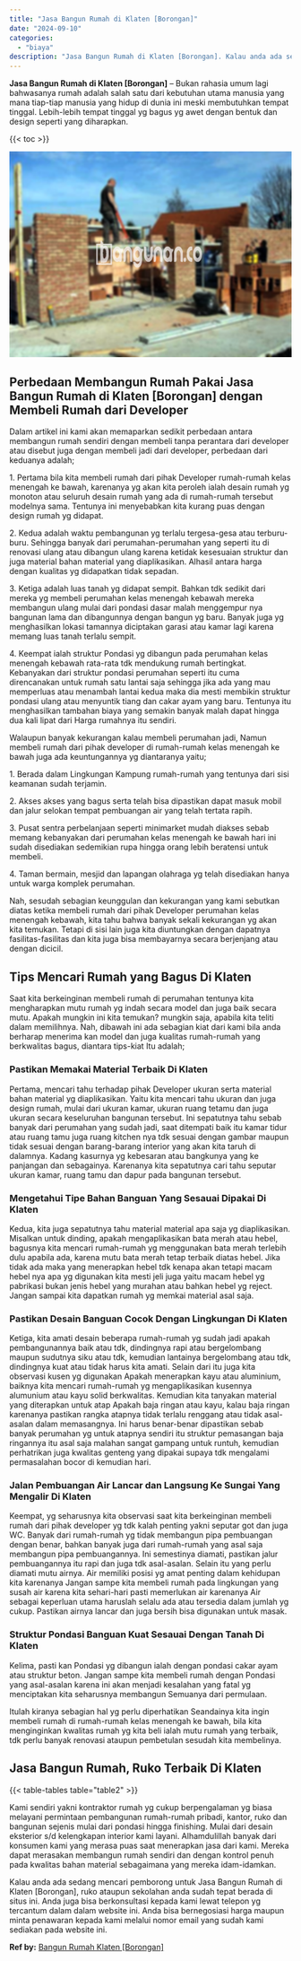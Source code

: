 ```yaml
---
title: "Jasa Bangun Rumah di Klaten [Borongan]"
date: "2024-09-10"
categories: 
  - "biaya"
description: "Jasa Bangun Rumah di Klaten [Borongan]. Kalau anda ada sedang mencari pemborong untuk Jasa Bangun Rumah di Klaten [Borongan], ruko ataupun sekolahan anda s..."
---
```


**Jasa Bangun Rumah di Klaten \[Borongan\]** – Bukan rahasia umum lagi bahwasanya rumah adalah salah satu dari kebutuhan utama manusia yang mana tiap-tiap manusia yang hidup di dunia ini meski membutuhkan tempat tinggal. Lebih-lebih tempat tinggal yg bagus yg awet dengan bentuk dan design seperti yang diharapkan.

{{< toc >}}

![Jasa Bangun Rumah di Klaten [Borongan]](/images/borong-bangunan-23.png)

## Perbedaan Membangun Rumah Pakai Jasa Bangun Rumah di Klaten \[Borongan\] dengan Membeli Rumah dari Developer

Dalam artikel ini kami akan memaparkan sedikit perbedaan antara membangun rumah sendiri dengan membeli tanpa perantara dari developer atau disebut juga dengan membeli jadi dari developer, perbedaan dari keduanya adalah;

1\. Pertama bila kita membeli rumah dari pihak Developer rumah-rumah kelas menengah ke bawah, karenanya yg akan kita peroleh ialah desain rumah yg monoton atau seluruh desain rumah yang ada di rumah-rumah tersebut modelnya sama. Tentunya ini menyebabkan kita kurang puas dengan design rumah yg didapat.

2\. Kedua adalah waktu pembangunan yg terlalu tergesa-gesa atau terburu-buru. Sehingga banyak dari perumahan-perumahan yang seperti itu di renovasi ulang atau dibangun ulang karena ketidak kesesuaian struktur dan juga material bahan material yang diaplikasikan. Alhasil antara harga dengan kualitas yg didapatkan tidak sepadan.

3\. Ketiga adalah luas tanah yg didapat sempit. Bahkan tdk sedikit dari mereka yg membeli perumahan kelas menengah kebawah mereka membangun ulang mulai dari pondasi dasar malah menggempur nya bangunan lama dan dibangunnya dengan bangun yg baru. Banyak juga yg menghasilkan lokasi tamannya diciptakan garasi atau kamar lagi karena memang luas tanah terlalu sempit.

4\. Keempat ialah struktur Pondasi yg dibangun pada perumahan kelas menengah kebawah rata-rata tdk mendukung rumah bertingkat. Kebanyakan dari struktur pondasi perumahan seperti itu cuma direncanakan untuk rumah satu lantai saja sehingga jika ada yang mau memperluas atau menambah lantai kedua maka dia mesti membikin struktur pondasi ulang atau menyuntik tiang dan cakar ayam yang baru. Tentunya itu menghasilkan tambahan biaya yang semakin banyak malah dapat hingga dua kali lipat dari Harga rumahnya itu sendiri.

Walaupun banyak kekurangan kalau membeli perumahan jadi, Namun membeli rumah dari pihak developer di rumah-rumah kelas menengah ke bawah juga ada keuntungannya yg diantaranya yaitu;

1\. Berada dalam Lingkungan Kampung rumah-rumah yang tentunya dari sisi keamanan sudah terjamin.

2\. Akses akses yang bagus serta telah bisa dipastikan dapat masuk mobil dan jalur selokan tempat pembuangan air yang telah tertata rapih.

3\. Pusat sentra perbelanjaan seperti minimarket mudah diakses sebab memang kebanyakan dari perumahan kelas menengah ke bawah hari ini sudah disediakan sedemikian rupa hingga orang lebih beratensi untuk membeli.

4\. Taman bermain, mesjid dan lapangan olahraga yg telah disediakan hanya untuk warga komplek perumahan.

Nah, sesudah sebagian keunggulan dan kekurangan yang kami sebutkan diatas ketika membeli rumah dari pihak Developer perumahan kelas menengah kebawah, kita tahu bahwa banyak sekali kekurangan yg akan kita temukan. Tetapi di sisi lain juga kita diuntungkan dengan dapatnya fasilitas-fasilitas dan kita juga bisa membayarnya secara berjenjang atau dengan dicicil.

## Tips Mencari Rumah yang Bagus Di Klaten

Saat kita berkeinginan membeli rumah di perumahan tentunya kita mengharapkan mutu rumah yg indah secara model dan juga baik secara mutu. Apakah mungkin ini kita temukan? mungkin saja, apabila kita teliti dalam memilihnya. Nah, dibawah ini ada sebagian kiat dari kami bila anda berharap menerima kan model dan juga kualitas rumah-rumah yang berkwalitas bagus, diantara tips-kiat Itu adalah;

### Pastikan Memakai Material Terbaik Di Klaten

Pertama, mencari tahu terhadap pihak Developer ukuran serta material bahan material yg diaplikasikan. Yaitu kita mencari tahu ukuran dan juga design rumah, mulai dari ukuran kamar, ukuran ruang tetamu dan juga ukuran secara keseluruhan bangunan tersebut. Ini sepatutnya tahu sebab banyak dari perumahan yang sudah jadi, saat ditempati baik itu kamar tidur atau ruang tamu juga ruang kitchen nya tdk sesuai dengan gambar maupun tidak sesuai dengan barang-barang interior yang akan kita taruh di dalamnya. Kadang kasurnya yg kebesaran atau bangkunya yang ke panjangan dan sebagainya. Karenanya kita sepatutnya cari tahu seputar ukuran kamar, ruang tamu dan dapur pada bangunan tersebut.

### Mengetahui Tipe Bahan Banguan Yang Sesauai Dipakai Di Klaten

Kedua, kita juga sepatutnya tahu material material apa saja yg diaplikasikan. Misalkan untuk dinding, apakah mengaplikasikan bata merah atau hebel, bagusnya kita mencari rumah-rumah yg menggunakan bata merah terlebih dulu apabila ada, karena mutu bata merah tetap terbaik diatas hebel. Jika tidak ada maka yang menerapkan hebel tdk kenapa akan tetapi macam hebel nya apa yg digunakan kita mesti jeli juga yaitu macam hebel yg pabrikasi bukan jenis hebel yang murahan atau bahkan hebel yg reject. Jangan sampai kita dapatkan rumah yg memkai material asal saja.

### Pastikan Desain Banguan Cocok Dengan Lingkungan Di Klaten

Ketiga, kita amati desain beberapa rumah-rumah yg sudah jadi apakah pembangunannya baik atau tdk, dindingnya rapi atau bergelombang maupun sudutnya siku atau tdk, kemudian lantainya bergelombang atau tdk, dindingnya kuat atau tidak harus kita amati. Selain dari itu juga kita observasi kusen yg digunakan Apakah menerapkan kayu atau aluminium, baiknya kita mencari rumah-rumah yg mengaplikasikan kusennya alumunium atau kayu solid berkwalitas. Kemudian kita tanyakan material yang diterapkan untuk atap Apakah baja ringan atau kayu, kalau baja ringan karenanya pastikan rangka atapnya tidak terlalu renggang atau tidak asal-asalan dalam memasangnya. Ini harus benar-benar dipastikan sebab banyak perumahan yg untuk atapnya sendiri itu struktur pemasangan baja ringannya itu asal saja malahan sangat gampang untuk runtuh, kemudian perhatrikan juga kwalitas genteng yang dipakai supaya tdk mengalami permasalahan bocor di kemudian hari.

### Jalan Pembuangan Air Lancar dan Langsung Ke Sungai Yang Mengalir Di Klaten

Keempat, yg seharusnya kita observasi saat kita berkeinginan membeli rumah dari pihak developer yg tdk kalah penting yakni seputar got dan juga WC. Banyak dari rumah-rumah yg tidak membangun pipa pembuangan dengan benar, bahkan banyak juga dari rumah-rumah yang asal saja membangun pipa pembuangannya. Ini semestinya diamati, pastikan jalur pembuangannya itu rapi dan juga tdk asal-asalan. Selain itu yang perlu diamati mutu airnya. Air memiliki posisi yg amat penting dalam kehidupan kita karenanya Jangan sampe kita membeli rumah pada lingkungan yang susah air karena kita sehari-hari pasti memerlukan air karenanya Air sebagai keperluan utama haruslah selalu ada atau tersedia dalam jumlah yg cukup. Pastikan airnya lancar dan juga bersih bisa digunakan untuk masak.

### Struktur Pondasi Banguan Kuat Sesauai Dengan Tanah Di Klaten

Kelima, pasti kan Pondasi yg dibangun ialah dengan pondasi cakar ayam atau struktur beton. Jangan sampe kita membeli rumah dengan Pondasi yang asal-asalan karena ini akan menjadi kesalahan yang fatal yg menciptakan kita seharusnya membangun Semuanya dari permulaan.

Itulah kiranya sebagian hal yg perlu diperhatikan Seandainya kita ingin membeli rumah di rumah-rumah kelas menengah ke bawah, bila kita menginginkan kwalitas rumah yg kita beli ialah mutu rumah yang terbaik, tdk perlu banyak renovasi ataupun pembetulan sesudah kita membelinya.

## Jasa Bangun Rumah, Ruko Terbaik Di Klaten

{{< table-tables table="table2" >}}

Kami sendiri yakni kontraktor rumah yg cukup berpengalaman yg biasa melayani permintaan pembangunan rumah-rumah pribadi, kantor, ruko dan bangunan sejenis mulai dari pondasi hingga finishing. Mulai dari desain eksterior s/d kelengkapan interior kami layani. Alhamdulillah banyak dari konsumen kami yang merasa puas saat menerapkan jasa dari kami. Mereka dapat merasakan membangun rumah sendiri dan dengan kontrol penuh pada kwalitas bahan material sebagaimana yang mereka idam-idamkan.

Kalau anda ada sedang mencari pemborong untuk Jasa Bangun Rumah di Klaten \[Borongan\], ruko ataupun sekolahan anda sudah tepat berada di situs ini. Anda juga bisa berkonsultasi kepada kami lewat telepon yg tercantum dalam dalam website ini. Anda bisa bernegosiasi harga maupun minta penawaran kepada kami melalui nomor email yang sudah kami sediakan pada website ini.

**Ref by:** [Bangun Rumah Klaten [Borongan]](https://id.wikipedia.org/wiki/Bangun)
